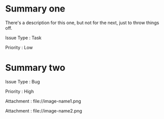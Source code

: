 Summary one
===========

There's a description for this one, but not for the next, just to throw things off.

Issue Type
: Task

Priority
: Low

Summary two
===========

Issue Type
: Bug

Priority
: High

Attachment
: file://image-name1.png

Attachment
: file://image-name2.png
